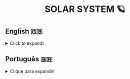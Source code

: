 <h1 align="center">SOLAR SYSTEM 🪐</h1>

## English 🇬🇧
<details>
  <summary>Click to expand!</summary>
  
### Description
This project was developed in April 2022, as part of the Front-end module at Trybe.
The objective of Solar System was to create a landing page containing all planets and known missions to these planets, using React components.

### Technologies and Tools
Solar System was developed using React and CSS.
<br>
<img src="https://w7.pngwing.com/pngs/403/269/png-transparent-react-react-native-logos-brands-in-colors-icon-thumbnail.png" width="75" alt="react-logo"/>
<img src="https://w7.pngwing.com/pngs/4/808/png-transparent-css3-css3-logo-logo-language-programming-language-css-3d-icon-thumbnail.png" width="75" alt="css-logo"/>
<br>
In it, I could develop my skills of:
- ```JSX```, a Javascript syntax extension;
- The ```render()``` method;
- Imports and exports from different files;
- Utilization of ```props```;
- Validate props using the ```PropTypes``` library;
- Create components from an array using HOFs.

### Installation
1. Create a directory using the **mkdir** command:
```
  mkdir saraivais-projects
```

2. Access the directory using the **cd** command and clone the repository:
```
  cd saraivais-projects
  git clone git@github.com:saraivais/solar-system.git
```

3. Access the project directory and install it's dependencies:
```
  cd solar-system
  npm i
```

4. Lastly, use the **npm start** command and access the project via browser, using the following url
```
  http://localhost:3000
```

</details>

## Português 🇧🇷
<details>
  <summary>Clique para expandir!</summary>
  
### Descrição
Este projeto foi desenvolvido em Abril de 2022, como parte do módulo Front-end da Trybe.
O objetivo do Solar System era criar uma landing page contendo todos os planetas e missões conhecidas a estes planetas, usando componentes React.
### Tecnologias e Ferramentas
O Solar System foi desenvolvido usando React e CSS.
<br>
<img src="https://w7.pngwing.com/pngs/403/269/png-transparent-react-react-native-logos-brands-in-colors-icon-thumbnail.png" width="75" alt="react-logo"/>
<img src="https://w7.pngwing.com/pngs/4/808/png-transparent-css3-css3-logo-logo-language-programming-language-css-3d-icon-thumbnail.png" width="75" alt="css-logo"/>
<br>
Nele, pude desenvolver minhas habilidades de:
- ```JSX```, uma extensão de sintaxe Javascript;
- O método ```render()```;
- Importações e exportações de diferentes arquivos;
- Utilização de ```props```;
- Validar props usando a biblioteca ```PropTypes```;
- Criar componentes a partir de um array usando HOFs.

### Instalação
1. Crie um diretório usando o comando **mkdir**:
```
  mkdir saraivais-projetos
```

2. Acesse o diretório usando o comando **cd** e clone o repositório:
```
  cd saraivais-projetos
  git clone git@github.com:saraivais/solar-system.git
```

3. Acesse o diretório do projeto e instale suas dependências:
```
  cd solar-system
  npm i
```

4. Por fim, use o comando **npm start** e acesse o projeto via navegador, usando a seguinte url
```
  http://localhost:3000
```

</details>

